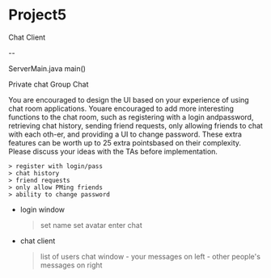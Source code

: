 # Project5
Chat Client

--

ServerMain.java
	main()

Private chat
Group Chat

You are encouraged to design the UI based on your experience of using chat room applications. Youare encouraged to add more interesting functions to the chat room, such as registering with a login andpassword, retrieving chat history, sending friend requests, only allowing friends to chat with each oth-er, and providing a UI to change password. These extra features can be worth up to 25 extra pointsbased on their complexity. Please discuss your ideas with the TAs before implementation. 

	> register with login/pass
	> chat history 
	> friend requests
	> only allow PMing friends
	> ability to change password


- login window
	> set name
	> set avatar
	> enter chat

- chat client
	> list of users
	> chat window
		- your messages on left
		- other people's messages on right
	> 

